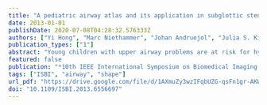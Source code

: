 ```yaml
---
title: "A pediatric airway atlas and its application in subglottic stenosis"
date: 2013-01-01
publishDate: 2020-07-08T04:28:32.576333Z
authors: ["Yi Hong", "Marc Niethammer", "Johan Andruejol", "Julia S. Kimbell", "Elizabeth Pitkin", "Richard Superfine", "Stephanie Davis", "Carlton J. Zdanski", "Brad Davis"]
publication_types: ["1"]
abstract: "Young children with upper airway problems are at risk for hypoxia, respiratory insufficiency and long term morbidity. Computational models and quantitative analysis would reveal airway growth patterns and benefit clinical care. To capture expected growth patterns we propose a method to build a pediatric airway atlas as a function of age. The atlas is based on a simplified airway model in combination with kernel regression. We show experimental results on children with subglottic stenosis to demonstrate that our method is able to track and measure the stenosis in pediatric airways."
featured: false
publication: "*10th IEEE International Symposium on Biomedical Imaging: From Nano to Macro, ISBI 2013, 7-11 April, 2013, San Francisco, CA, USA, Proceedings*"
tags: ["ISBI", "airway", "shape"]
url_pdf: "https://drive.google.com/file/d/1AXmuZy3wzIFqbUZG-qsFn1gr-AKWyrvh"
doi: "10.1109/ISBI.2013.6556697"
---
```


